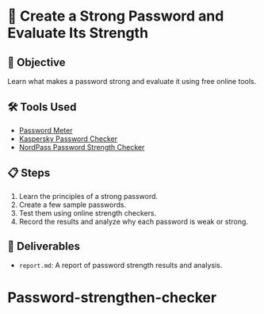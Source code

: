# 🔐 Create a Strong Password and Evaluate Its Strength

## 🎯 Objective
Learn what makes a password strong and evaluate it using free online tools.

## 🛠️ Tools Used
- [Password Meter](https://www.passwordmeter.com/)
- [Kaspersky Password Checker](https://password.kaspersky.com/)
- [NordPass Password Strength Checker](https://nordpass.com/password-strength-checker/)

## 📋 Steps
1. Learn the principles of a strong password.
2. Create a few sample passwords.
3. Test them using online strength checkers.
4. Record the results and analyze why each password is weak or strong.

## 📄 Deliverables
- `report.md`: A report of password strength results and analysis.
# Password-strengthen-checker
